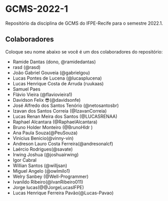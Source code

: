 # GCMS-2022-1
Repositório da disciplina de GCMS do IFPE-Recife para o semestre 2022.1.

## Colaboradores
Coloque seu nome abaixo se você é um dos colaboradores do repositório:
* Ramide Dantas (dono, @ramidedantas)
* rasd (@rasd)
* João Gabriel Gouveia (@gabrielgou)
* Lucas Pontes de Lucena (@lucasplucena)
* Lucas Henrique Costa de Arruda (ruukaas)
* Samuel Paes
* Flávio Vieira (@flaviovieira1)
* Davidson Felix 😎(@davidsonfe)
* José Alfredo dos Santos Tenório (@netosantosbr)
* Izavan dos Santos Correia (@IzavanCorreia)
* Lucas Renan Meira dos Santos (@LUCASRENAA)
* Raphael Alcantara (@RaphaelAlcantara)
* Bruno Holder Monteiro (@BrunoHldr )
* Ana Paula Souza(@PeuSouza)
* Vinicius Benicio(@vinny-vin)
* Andreson Lauro Costa Ferreira(@andresonalcf)
* Laércio Rodrigues(@savate)
* Irwing Joshua (@joshuairwing)
* Igor Cabral
* Willian Santos (@willjsan)
* Miguel Angelo (@owlmilo1)
* Welry Sanbey (@Well-Programmer)
* Ivanildo Ribeiro(@IvanRibeiro011)
* Jorge lucas(@@JorgeLucasIFPE)
* Lucas Henrique Ferreira Pavão(@Lucas-Pavao)
